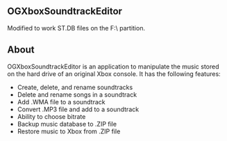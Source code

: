 ## OGXboxSoundtrackEditor
Modified to work ST.DB files on the F:\ partition.

## About
OGXboxSoundtrackEditor is an application to manipulate the music stored on the hard drive of an original Xbox console.  It has the following features:
* Create, delete, and rename soundtracks
* Delete and rename songs in a soundtrack
* Add .WMA file to a soundtrack
* Convert .MP3 file and add to a soundtrack
* Ability to choose bitrate
* Backup music database to .ZIP file
* Restore music to Xbox from .ZIP file
